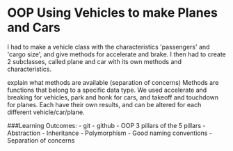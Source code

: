 # OOP Using Vehicles to make Planes and Cars

I had to make a vehicle class with the characteristics 'passengers' and 'cargo size', and give methods for accelerate and brake. I then had to create 2 subclasses, called plane and car with its own methods and characteristics.

explain what methods are available (separation of concerns)
Methods are functions that belong to a specific data type. We used accelerate and breaking for vehicles, park and honk for cars, and takeoff and touchdown for planes. Each have their own results, and can be altered for each different vehicle/car/plane.

###Learning Outcomes:
    - git
    - github
    - OOP 3 pillars of the 5 pillars
    - Abstraction
    - Inheritance
    - Polymorphism
    - Good naming conventions
    - Separation of concerns
